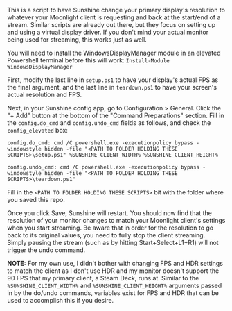 This is a script to have Sunshine change your primary display's resolution to whatever your Moonlight client is requesting and back at the start/end of a stream. Similar scripts are already out there, but they focus on setting up and using a virtual display driver. If you don't mind your actual monitor being used for streaming, this works just as well.

You will need to install the WindowsDisplayManager module in an elevated Powershell terminal before this will work:
```Install-Module WindowsDisplayManager```

First, modify the last line in `setup.ps1` to have your display's actual FPS as the final argument, and the last line in `teardown.ps1` to have your screen's actual resolution and FPS.

Next, in your Sunshine config app, go to Configuration > General. Click the "+ Add" button at the bottom of the "Command Preparations" section. Fill in the `config.do_cmd` and `config.undo_cmd` fields as follows, and check the `config_elevated` box:
```
config.do_cmd: cmd /C powershell.exe -executionpolicy bypass -windowstyle hidden -file "<PATH TO FOLDER HOLDING THESE SCRIPTS>\setup.ps1" %SUNSHINE_CLIENT_WIDTH% %SUNSHINE_CLIENT_HEIGHT%

config.undo_cmd: cmd /C powershell.exe -executionpolicy bypass -windowstyle hidden -file "<PATH TO FOLDER HOLDING THESE SCRIPTS>\teardown.ps1"
```

Fill in the `<PATH TO FOLDER HOLDING THESE SCRIPTS>` bit with the folder where you saved this repo.

Once you click Save, Sunshine will restart. You should now find that the resolution of your monitor changes to match your Moonlight client's settings when you start streaming. Be aware that in order for the resolution to go back to its original values, you need to fully stop the client streaming. Simply pausing the stream (such as by hitting Start+Select+L1+R1) will not trigger the undo command.

**NOTE:** For my own use, I didn't bother with changing FPS and HDR settings to match the client as I don't use HDR and my monitor doesn't support the 90 FPS that my primary client, a Steam Deck, runs at. Similar to the `%SUNSHINE_CLIENT_WIDTH%` and `%SUNSHINE_CLIENT_HEIGHT%` arguments passed in by the do/undo commands, variables exist for FPS and HDR that can be used to accomplish this if you desire.